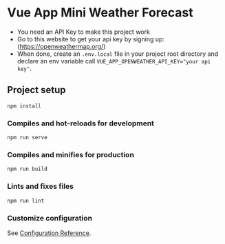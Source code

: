 # Vue App Mini Weather Forecast

- You need an API Key to make this project work
- Go to this website to get your api key by signing up: (https://openweathermap.org/)
- When done, create an `.env.local` file in your project root directory and declare an env variable call `VUE_APP_OPENWEATHER_API_KEY="your api key"`.

## Project setup
```
npm install
```

### Compiles and hot-reloads for development
```
npm run serve
```

### Compiles and minifies for production
```
npm run build
```

### Lints and fixes files
```
npm run lint
```

### Customize configuration
See [Configuration Reference](https://cli.vuejs.org/config/).
